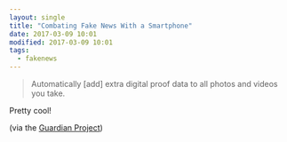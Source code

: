 ```yaml
---
layout: single
title: "Combating Fake News With a Smartphone"
date: 2017-03-09 10:01
modified: 2017-03-09 10:01
tags:
  - fakenews
---
```


> Automatically [add] extra digital proof data to all photos and videos you take.

Pretty cool!

(via the [Guardian Project](https://guardianproject.info/2017/02/24/combating-fake-news-with-a-smartphone-proof-mode/))
